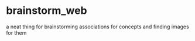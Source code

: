 # brainstorm_web
a neat thing for brainstorming associations for concepts and finding images for them

